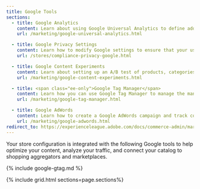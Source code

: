 ```yaml
---
title: Google Tools
sections:
  - title: Google Analytics
    content: Learn about using Google Universal Analytics to define additional custom dimensions and metrics for tracking, with support for offline and mobile app interactions, and access to ongoing updates.
    url: /marketing/google-universal-analytics.html

  - title: Google Privacy Settings
    content: Learn how to modify Google settings to ensure that your use of customer data remains in compliance with privacy regulations.
    url: /stores/compliance-privacy-google.html

  - title: Google Content Experiments
    content: Learn about setting up an A/B test of products, categories, or content pages using Google Analytics Content Experiments.
    url: /marketing/google-content-experiments.html

  - title: <span class="ee-only">Google Tag Manager</span>
    content: Learn how you can use Google Tag Manager to manage the many tags related to marketing campaign events.
    url: /marketing/google-tag-manager.html

  - title: Google AdWords
    content: Learn how to create a Google AdWords campaign and track conversions for your store.
    url: /marketing/google-adwords.html
redirect_to: https://experienceleague.adobe.com/docs/commerce-admin/marketing/google-tools/google-tools.html
---
```


Your store configuration is integrated with the following Google tools to help optimize your content, analyze your traffic, and connect your catalog to shopping aggregators and marketplaces.

{% include google-gtag.md %}

{% include grid.html sections=page.sections%}
